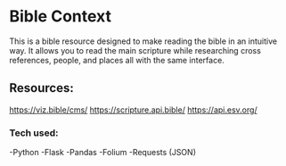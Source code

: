 # Bible Context 

This is a bible resource designed to make reading the bible in an intuitive way. It allows you to read the main scripture while researching cross references, people, and places all with the same interface.

## Resources:
https://viz.bible/cms/
https://scripture.api.bible/ 
https://api.esv.org/

### Tech used:
-Python
-Flask
-Pandas
-Folium
-Requests (JSON)
